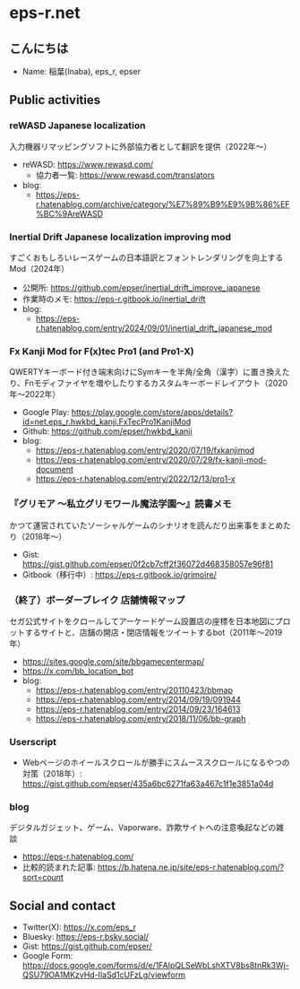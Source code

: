 # eps-r.net

## こんにちは

- Name: 稲葉(Inaba), eps_r, epser

## Public activities

### reWASD Japanese localization

入力機器リマッピングソフトに外部協力者として翻訳を提供（2022年～）

- reWASD: https://www.rewasd.com/
  - 協力者一覧: https://www.rewasd.com/translators
- blog:
  - https://eps-r.hatenablog.com/archive/category/%E7%89%B9%E9%9B%86%EF%BC%9AreWASD

### Inertial Drift Japanese localization improving mod

すごくおもしろいレースゲームの日本語訳とフォントレンダリングを向上するMod（2024年）

- 公開所: https://github.com/epser/inertial_drift_improve_japanese
- 作業時のメモ: https://eps-r.gitbook.io/inertial_drift
- blog:
  - https://eps-r.hatenablog.com/entry/2024/09/01/inertial_drift_japanese_mod

### Fx Kanji Mod for F(x)tec Pro1 (and Pro1-X)

QWERTYキーボード付き端末向けにSymキーを半角/全角（漢字）に置き換えたり、Fnモディファイヤを増やしたりするカスタムキーボードレイアウト（2020年～2022年）

- Google Play: https://play.google.com/store/apps/details?id=net.eps_r.hwkbd_kanji.FxTecPro1KanjiMod
- Github: https://github.com/epser/hwkbd_kanji
- blog:
  - https://eps-r.hatenablog.com/entry/2020/07/19/fxkanjimod
  - https://eps-r.hatenablog.com/entry/2020/07/29/fx-kanji-mod-document
  - https://eps-r.hatenablog.com/entry/2022/12/13/pro1-x

### 『グリモア ～私立グリモワール魔法学園～』読書メモ

かつて運営されていたソーシャルゲームのシナリオを読んだり出来事をまとめたり（2018年～）

- Gist: https://gist.github.com/epser/0f2cb7cff2f36072d468358057e96f81
- Gitbook（移行中）: https://eps-r.gitbook.io/grimoire/

### （終了）ボーダーブレイク 店舗情報マップ

セガ公式サイトをクロールしてアーケードゲーム設置店の座標を日本地図にプロットするサイトと、店舗の開店・閉店情報をツイートするbot（2011年～2019年）

- https://sites.google.com/site/bbgamecentermap/
- https://x.com/bb_location_bot
- blog:
  - https://eps-r.hatenablog.com/entry/20110423/bbmap
  - https://eps-r.hatenablog.com/entry/2014/09/19/091944
  - https://eps-r.hatenablog.com/entry/2014/09/23/164613
  - https://eps-r.hatenablog.com/entry/2018/11/06/bb-graph

### Userscript

- Webページのホイールスクロールが勝手にスムーススクロールになるやつの対策（2018年）: https://gist.github.com/epser/435a6bc6271fa63a467c1f1e3851a04d

### blog

デジタルガジェット、ゲーム、Vaporware、詐欺サイトへの注意喚起などの雑談

- https://eps-r.hatenablog.com/
- 比較的読まれた記事: https://b.hatena.ne.jp/site/eps-r.hatenablog.com/?sort=count

## Social and contact

- Twitter(X): https://x.com/eps_r
- Bluesky: https://eps-r.bsky.social/
- Gist: https://gist.github.com/epser/
- Google Form: https://docs.google.com/forms/d/e/1FAIpQLSeWbLshXTV8bs8tnRk3Wj-QSU79OA1MKzvHd-IlaSd1cUFzLg/viewform
